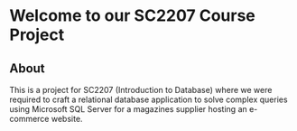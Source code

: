 # Welcome to our SC2207 Course Project
## About

This is a project for SC2207 (Introduction to Database) where we were required to craft a relational database application to solve complex queries using Microsoft SQL Server for a magazines supplier hosting an e-commerce website.
